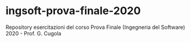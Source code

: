 # ingsoft-prova-finale-2020
Repository esercitazioni del corso Prova Finale (Ingegneria del Software) 2020 - Prof. G. Cugola
